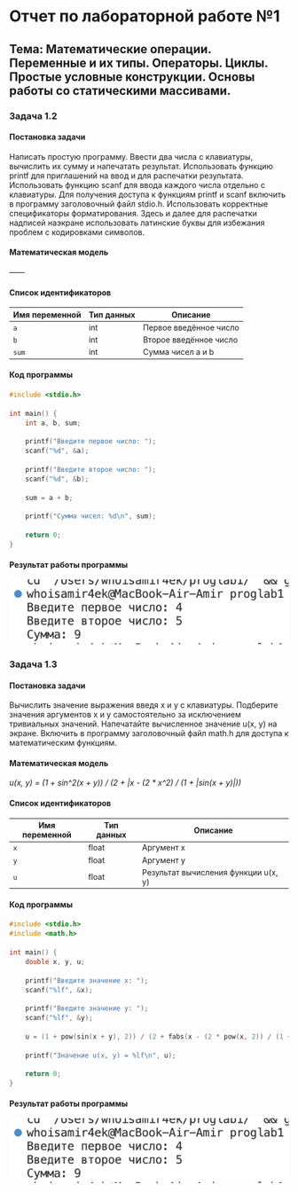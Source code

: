 # Отчет по лабораторной работе №1

## Тема: Математические операции. Переменные и их типы. Операторы. Циклы. Простые условные конструкции. Основы работы со статическими массивами.

### Задача 1.2

#### Постановка задачи

Написать простую программу. Ввести два числа с клавиатуры, вычислить их сумму и напечатать результат. Использовать функцию printf для приглашений на ввод и для распечатки результата. Использовать функцию scanf для ввода каждого числа отдельно с клавиатуры. Для получения доступа к функциям printf и scanf включить в программу заголовочный файл stdio.h. Использовать корректные спецификаторы форматирования. Здесь и далее для распечатки надписей наэкране использовать латинские буквы для избежания проблем с кодировками символов.

#### Математическая модель

——

#### Список идентификаторов

| Имя переменной | Тип данных | Описание                        |
|----------------|------------|---------------------------------|
| `a`            | int        | Первое введённое число          |
| `b`            | int        | Второе введённое число          |
| `sum`          | int        | Сумма чисел a и b               |

#### Код программы

```c
#include <stdio.h>

int main() {
    int a, b, sum;

    printf("Введите первое число: ");
    scanf("%d", &a);

    printf("Введите второе число: ");
    scanf("%d", &b);

    sum = a + b;

    printf("Сумма чисел: %d\n", sum);

    return 0;
}
```

#### Результат работы программы

![1.2](1.2.png)

### Задача 1.3

#### Постановка задачи

Вычислить значение выражения введя x и y с клавиатуры. Подберите значения аргументов x и y самостоятельно за исключением тривиальных значений. Напечатайте вычисленное значение u(x, y) на экране. Включить в программу заголовочный файл math.h для доступа к математическим функциям.

#### Математическая модель

*u(x, y) = (1 + sin^2(x + y)) / (2 + |x - (2 * x^2) / (1 + |sin(x + y)|))* 

#### Список идентификаторов

| Имя переменной | Тип данных | Описание                                     |
|---------------|-----------|------------------------------------------------|
| `x`           | float     | Аргумент x                                     |
| `y`           | float     | Аргумент y                                     |
| `u`           | float     | Результат вычисления функции u(x, y)           |

#### Код программы

```c
#include <stdio.h>
#include <math.h>

int main() {
    double x, y, u;
    
    printf("Введите значение x: ");
    scanf("%lf", &x);
    
    printf("Введите значение y: ");
    scanf("%lf", &y);
    
    u = (1 + pow(sin(x + y), 2)) / (2 + fabs(x - (2 * pow(x, 2)) / (1 + fabs(sin(x + y)))) );
    
    printf("Значение u(x, y) = %lf\n", u);
    
    return 0;
}
```

#### Результат работы программы

![1.2](1.2.png)
